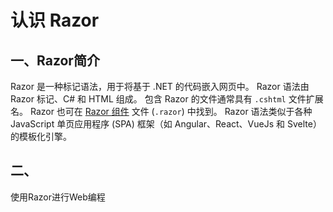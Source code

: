# 认识 Razor

## 一、Razor简介
Razor 是一种标记语法，用于将基于 .NET 的代码嵌入网页中。 Razor 语法由 Razor 标记、C# 和 HTML 组成。 包含 Razor 的文件通常具有 `.cshtml` 文件扩展名。 Razor 也可在 [Razor 组件](https://learn.microsoft.com/zh-cn/aspnet/core/blazor/components/?view=aspnetcore-6.0) 文件 (`.razor`) 中找到。 Razor 语法类似于各种 JavaScript 单页应用程序 (SPA) 框架（如 Angular、React、VueJs 和 Svelte）的模板化引擎。

## 二、

使用Razor进行Web编程


